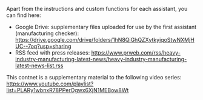 Apart from the instructions and custom functions for each assistant, you can find here:
* Google Drive: supplementary files uploaded for use by the first assistant (manufacturing checker): https://drive.google.com/drive/folders/1hN8QiGhQZXytkyiqoStwNXMjHUC--7oq?usp=sharing
* RSS feed with press releases: https://www.prweb.com/rss/heavy-industry-manufacturing-latest-news/heavy-industry-manufacturing-latest-news-list.rss

This contnet is a supplementary material to the following video series: https://www.youtube.com/playlist?list=PLARy1wbnxR78PPerOgwx6XjN1MEBow8Wt
